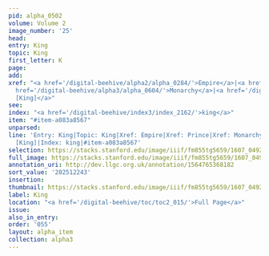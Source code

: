 ```yaml
---
pid: alpha_0502
volume: Volume 2
image_number: '25'
head:
entry: King
topic: King
first_letter: K
page:
add:
xref: "<a href='/digital-beehive/alpha2/alpha_0284/'>Empire</a>|<a href='/digital-beehive/alpha4/alpha_0737/'>Prince</a>|<a
  href='/digital-beehive/alpha3/alpha_0604/'>Monarchy</a>|<a href='/digital-beehive/num5/num_1648/'>1207
  [King]</a>"
see:
index: "<a href='/digital-beehive/index3/index_2162/'>king</a>"
item: "#item-a083a8567"
unparsed:
line: 'Entry: King|Topic: King|Xref: Empire|Xref: Prince|Xref: Monarchy|Xref: 1207
  [King]|Index: king|#item-a083a8567'
selection: https://stacks.stanford.edu/image/iiif/fm855tg5659/1607_0492/335,2243,3081,478/full/0/default.jpg
full_image: https://stacks.stanford.edu/image/iiif/fm855tg5659/1607_0492/full/full/0/default.jpg
annotation_uri: http://dev.llgc.org.uk/annotation/1564765368182
sort_value: '202512243'
insertion:
thumbnail: https://stacks.stanford.edu/image/iiif/fm855tg5659/1607_0492/335,2243,600,180/250,/0/default.jpg
label: King
location: "<a href='/digital-beehive/toc/toc2_015/'>Full Page</a>"
issue:
also_in_entry:
order: '055'
layout: alpha_item
collection: alpha3
---
```

